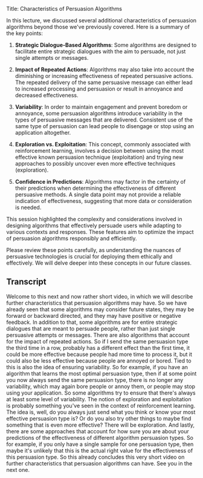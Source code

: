 Title: Characteristics of Persuasion Algorithms

In this lecture, we discussed several additional characteristics of persuasion algorithms beyond those we've previously covered. Here is a summary of the key points:

1. **Strategic Dialogue-Based Algorithms**: Some algorithms are designed to facilitate entire strategic dialogues with the aim to persuade, not just single attempts or messages.

2. **Impact of Repeated Actions**: Algorithms may also take into account the diminishing or increasing effectiveness of repeated persuasive actions. The repeated delivery of the same persuasive message can either lead to increased processing and persuasion or result in annoyance and decreased effectiveness.

3. **Variability**: In order to maintain engagement and prevent boredom or annoyance, some persuasion algorithms introduce variability in the types of persuasive messages that are delivered. Consistent use of the same type of persuasion can lead people to disengage or stop using an application altogether.

4. **Exploration vs. Exploitation**: This concept, commonly associated with reinforcement learning, involves a decision between using the most effective known persuasion technique (exploitation) and trying new approaches to possibly uncover even more effective techniques (exploration).

5. **Confidence in Predictions**: Algorithms may factor in the certainty of their predictions when determining the effectiveness of different persuasive methods. A single data point may not provide a reliable indication of effectiveness, suggesting that more data or consideration is needed.

This session highlighted the complexity and considerations involved in designing algorithms that effectively persuade users while adapting to various contexts and responses. These features aim to optimize the impact of persuasion algorithms responsibly and efficiently.

Please review these points carefully, as understanding the nuances of persuasive technologies is crucial for deploying them ethically and effectively. We will delve deeper into these concepts in our future classes.

## Transcript

Welcome to this next and now rather short video, in which we will describe further characteristics that persuasion algorithms may have. So we have already seen that some algorithms may consider future states, they may be forward or backward directed, and they may have positive or negative feedback. In addition to that, some algorithms are for entire strategic dialogues that are meant to persuade people, rather than just single persuasive attempts or messages. There are also algorithms that account for the impact of repeated actions. So if I send the same persuasion type the third time in a row, probably has a different effect than the first time, it could be more effective because people had more time to process it, but it could also be less effective because people are annoyed or bored. Tied to this is also the idea of ensuring variability. So for example, if you have an algorithm that learns the most optimal persuasion type, then if at some point you now always send the same persuasion type, there is no longer any variability, which may again bore people or annoy them, or people may stop using your application. So some algorithms try to ensure that there's always at least some level of variability. The notion of exploration and exploitation is probably something you've seen in the context of reinforcement learning. The idea is, well, do you always just send what you think or know your most effective persuasion type is? Or do you also try other things to maybe find something that is even more effective? There will be exploration. And lastly, there are some approaches that account for how sure you are about your predictions of the effectiveness of different algorithm persuasion types. So for example, if you only have a single sample for one persuasion type, then maybe it's unlikely that this is the actual right value for the effectiveness of this persuasion type. So this already concludes this very short video on further characteristics that persuasion algorithms can have. See you in the next one.